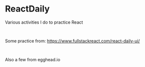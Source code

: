 # ReactDaily

Various activities I do to practice React

<br>


Some practice from: 
https://www.fullstackreact.com/react-daily-ui/

<br>



Also a few from egghead.io